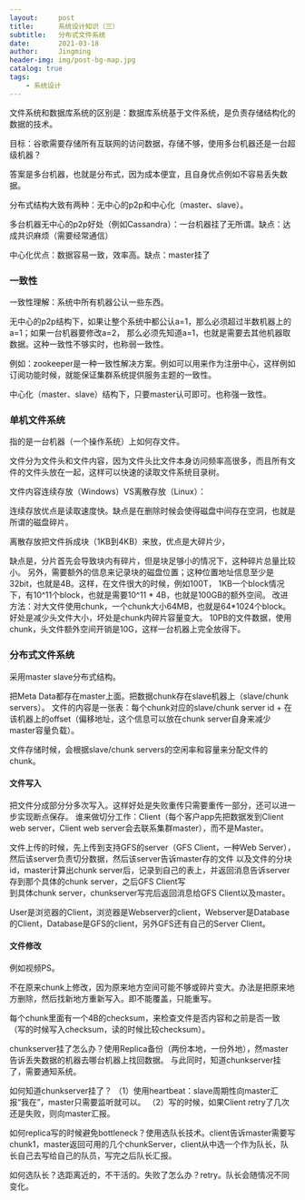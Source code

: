 ```yaml
---
layout:     post
title:      系统设计知识（三）
subtitle:   分布式文件系统
date:       2021-03-18
author:     Jingming
header-img: img/post-bg-map.jpg
catalog: true
tags:
    - 系统设计
---
```


文件系统和数据库系统的区别是：数据库系统基于文件系统，是负责存储结构化的数据的技术。

目标：谷歌需要存储所有互联网的访问数据，存储不够，使用多台机器还是一台超级机器？

答案是多台机器，也就是分布式，因为成本便宜，且自身优点例如不容易丢失数据。

分布式结构大致有两种：无中心的p2p和中心化（master、slave）。

多台机器无中心的p2p好处（例如Cassandra）：一台机器挂了无所谓。缺点：达成共识麻烦（需要经常通信）

中心化优点：数据容易一致，效率高。缺点：master挂了

### 一致性

一致性理解：系统中所有机器公认一些东西。

无中心的p2p结构下，如果让整个系统中都公认a=1，那么必须超过半数机器上的a=1；如果一台机器要修改a=2，
那么必须先知道a=1，也就是需要去其他机器取数据。这种一致性不够实时，也称弱一致性。

例如：zookeeper是一种一致性解决方案。例如可以用来作为注册中心，这样例如订阅功能时候，就能保证集群系统提供服务主题的一致性。

中心化（master、slave）结构下，只要master认可即可。也称强一致性。

### 单机文件系统

指的是一台机器（一个操作系统）上如何存文件。

文件分为文件头和文件内容，因为文件头比文件本身访问频率高很多，而且所有文件的文件头放在一起，这样可以快速的读取文件系统目录树。

文件内容连续存放（Windows）VS离散存放（Linux）：

连续存放优点是读取速度快。缺点是在删除时候会使得磁盘中间存在空洞，也就是所谓的磁盘碎片。

离散存放把文件拆成块（1KB到4KB）来放，优点是大碎片少，

缺点是，分片首先会导致块内有碎片，但是块足够小的情况下，这种碎片总量比较小。
另外，需要额外的信息来记录块的磁盘位置；这种位置地址信息至少是32bit，也就是4B。这样，在文件很大的时候，例如100T，
1KB一个block情况下，有10^11个block，也就是需要10^11 * 4B，也就是100GB的额外空间。
改进方法：对大文件使用chunk，一个chunk大小64MB，也就是64*1024个block。好处是减少头文件大小，坏处是chunk内碎片容量变大。
10PB的文件数据，使用chunk，头文件额外空间开销是10G，这样一台机器上完全放得下。

### 分布式文件系统

采用master slave分布式结构。

把Meta Data都存在master上面。把数据chunk存在slave机器上（slave/chunk servers）。
文件的内容是一张表：每个chunk对应的slave/chunk server id + 在该机器上的offset（偏移地址，这个信息可以放在chunk server自身来减少master容量负载）。

文件存储时候，会根据slave/chunk servers的空闲率和容量来分配文件的chunk。

#### 文件写入
把文件分成部分分多次写入。这样好处是失败重传只需要重传一部分，还可以进一步实现断点保存。
谁来做切分工作：Client（每个客户app先把数据发到Client web server，Client web server会去联系集群master），而不是Master。

文件上传的时候，先上传到支持GFS的server（GFS Client，一种Web Server），然后该server负责切分数据，然后该server告诉master存的文件
以及文件的分块id，master计算出chunk server后，记录到自己的表上，并返回消息告诉server存到那个具体的chunk server，之后GFS Client写  
到具体chunk server，chunkserver写完后返回消息给GFS Client以及master。

User是浏览器的Client，浏览器是Webserver的client，Webserver是Database的Client，Database是GFS的client，另外GFS还有自己的Server Client。

#### 文件修改
例如视频PS。

不在原来chunk上修改，因为原来地方空间可能不够或碎片变大。办法是把原来地方删除，然后找新地方重新写入。即不能覆盖，只能重写。

每个chunk里面有一个4B的checksum，来检查文件是否内容和之前是否一致（写的时候写入checksum，读的时候比较checksum）。

chunkserver挂了怎么办？使用Replica备份（两份本地，一份外地），然master告诉丢失数据的机器去哪台机器上找回数据。
与此同时，知道chunkserver挂了，需要通知系统。

如何知道chunkserver挂了？ （1）使用heartbeat：slave周期性向master汇报“我在”，master只需要监听就可以。
（2）写的时候，如果Client retry了几次还是失败，则向master汇报。

如何replica写的时候避免bottleneck？使用选队长技术。client告诉master需要写chunk1，master返回可用的几个chunkServer，client从中选一个作为队长，队长自己去写给自己的队员，写完之后队长汇报。

如何选队长？选距离近的，不干活的。失败了怎么办？retry。队长会随情况不同变化。